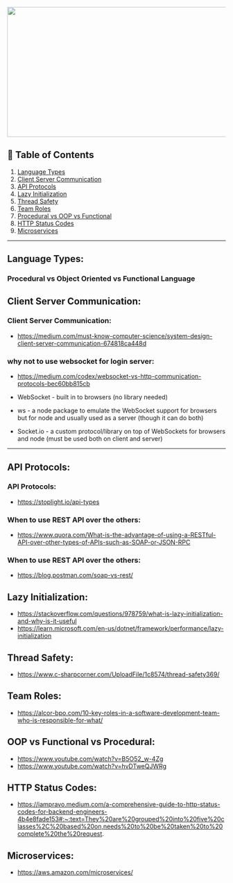 <p align="center">
  <img src = "https://www.kaufmancounty.net/ImageRepository/Document?documentId=5911" width=800 height=300>
</p>

## 🚩 Table of Contents
 1. [Language Types](#language-types)
 2. [Client Server Communication](#client-server-communication)
 3. [API Protocols](#api-protocols)
 4. [Lazy Initialization](#lazy-initialization)
 5. [Thread Safety](#thread-safety)
 6. [Team Roles](#team-roles)
 7. [Procedural vs OOP vs Functional](procedural-vs-OOP-vs-Functional)
 8. [HTTP Status Codes](http-status-codes)
 9. [Microservices](#microservices)

---

## Language Types:

### Procedural vs Object Oriented vs Functional Language 


## Client Server Communication:
  ### Client Server Communication:
  - https://medium.com/must-know-computer-science/system-design-client-server-communication-674818ca448d
  
  ### why not to use websocket for login server:
  - https://medium.com/codex/websocket-vs-http-communication-protocols-bec60bb815cb

 
  - WebSocket - built in to browsers (no library needed)
  - ws - a node package to emulate the WebSocket support for browsers but for node and usually used as a server (though it can do both)
  - Socket.io - a custom protocol/library on top of WebSockets for browsers and node (must be used both on client and server)

---

## API Protocols:

### API Protocols:
  - https://stoplight.io/api-types
### When to use REST API over the others:
  - https://www.quora.com/What-is-the-advantage-of-using-a-RESTful-API-over-other-types-of-APIs-such-as-SOAP-or-JSON-RPC
### When to use REST API over the others:
  - https://blog.postman.com/soap-vs-rest/


## Lazy Initialization:
  - https://stackoverflow.com/questions/978759/what-is-lazy-initialization-and-why-is-it-useful
  - https://learn.microsoft.com/en-us/dotnet/framework/performance/lazy-initialization

## Thread Safety:
  - https://www.c-sharpcorner.com/UploadFile/1c8574/thread-safety369/

## Team Roles:
  - https://alcor-bpo.com/10-key-roles-in-a-software-development-team-who-is-responsible-for-what/

## OOP vs Functional vs Procedural:
- https://www.youtube.com/watch?v=B5O52_w-4Zg
- https://www.youtube.com/watch?v=hvDTweQJWRg

## HTTP Status Codes:
- https://iampravo.medium.com/a-comprehensive-guide-to-http-status-codes-for-backend-engineers-4b4e8fade153#:~:text=They%20are%20grouped%20into%20five%20classes%2C%20based%20on,needs%20to%20be%20taken%20to%20complete%20the%20request.

## Microservices:
- https://aws.amazon.com/microservices/



